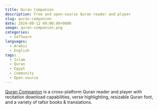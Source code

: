```yaml
---
title: Quran Companion
description: Free and open-source Quran reader and player
slug: quran-companion
date: 2024-08-12 00:00:00+0000
image: quran-companion.png
categories:
  - Software
languages:
  - Arabic
  - English
tags:
  - Islam
  - Quran
  - Egypt
  - Community
  - Open-source
---
```


[Quran Companion](https://0xzer0x.github.io/projects/quran-companion/) is a cross-platform Quran reader and player with recitation download capabilities, verse highlighting, resizable Quran font, and a variety of tafsir books & translations.
